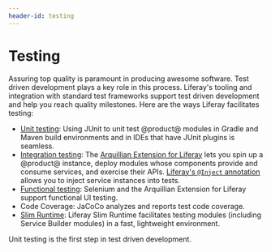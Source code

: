 ```yaml
---
header-id: testing
---
```


# Testing

Assuring top quality is paramount in producing awesome software. Test driven
development plays a key role in this process. Liferay's tooling and integration
with standard test frameworks support test driven development and help you
reach quality milestones. Here are the ways Liferay facilitates testing:

- [Unit testing](/docs/7-0/tutorials/-/knowledge_base/t/unit-testing-with-junit):
    Using JUnit to unit test @product@ modules in Gradle and Maven build
    environments and in IDEs that have JUnit plugins is seamless. 
- [Integration testing](/docs/7-0/tutorials/-/knowledge_base/t/arquillian-integration-test-example):
    The
    [Arquillian Extension for Liferay](/docs/7-0/tutorials/-/knowledge_base/t/arquillian-extension-for-liferay-example)
    lets you spin up a @product@ instance, deploy modules whose components
    provide and consume services, and exercise their APIs.
    [Liferay's `@Inject` annotation](/docs/7-0/tutorials/-/knowledge_base/t/injecting-service-components-into-tests)
    allows you to inject service instances into tests. 
- [Functional testing](/docs/7-0/tutorials/-/knowledge_base/t/arquillian-functional-test-example):
    Selenium and the Arquillian Extension for Liferay support functional UI
    testing. 
- Code Coverage:
    JaCoCo analyzes and reports test code coverage. 
- [Slim Runtime](/docs/7-0/tutorials/-/knowledge_base/t/liferay-slim-runtime): 
    Liferay Slim Runtime facilitates testing modules (including Service Builder
    modules) in a fast, lightweight environment. 

Unit testing is the first step in test driven development.
